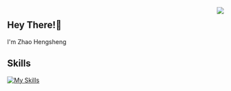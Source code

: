 <a href='https://github.com/zhao-heng-sheng' target="_blank">
  <img align="right" src="https://github-readme-stats.vercel.app/api/pin/?username=zhao-heng-sheng&show_icons=true&icon_color=805AD5&text_color=718096&bg_color=ffffff&hide_title=true&count_private=true" />
</a>

## Hey There!👋

I'm Zhao Hengsheng

## Skills

[![My Skills](https://skillicons.dev/icons?i=js,ts,html,css,sass,vue,solidjs,git,vite,vim,vscode,netlify)](https://skillicons.dev)

